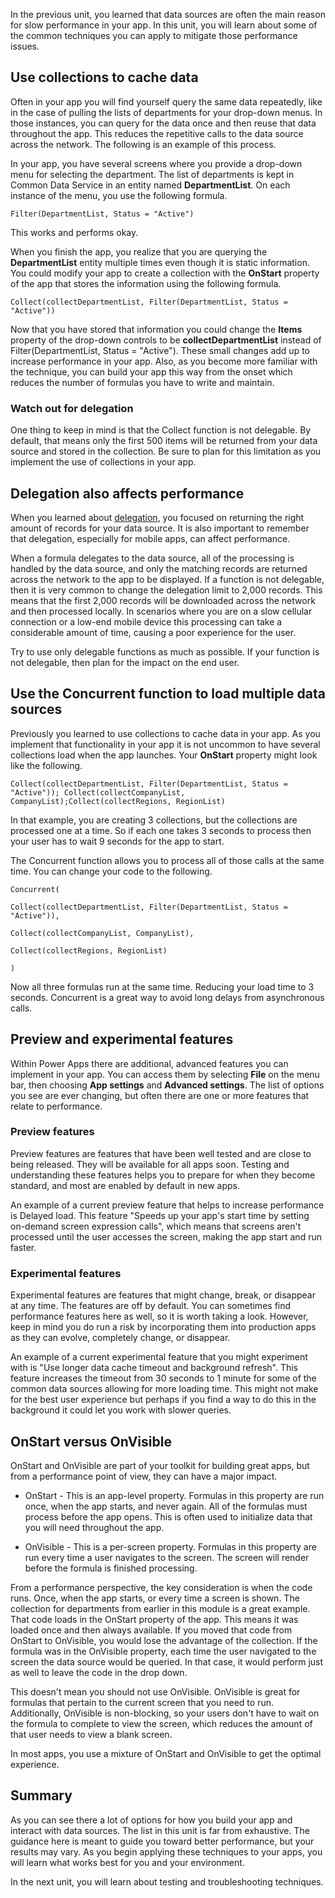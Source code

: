 In the previous unit, you learned that data sources are often the main reason for slow performance in your app. In this unit, you will learn about some of the common techniques you can apply to mitigate those performance issues.

Use collections to cache data
-----------------------------

Often in your app you will find yourself query the same data repeatedly,
like in the case of pulling the lists of departments for your drop-down menus.
In those instances, you can query for the data once and then reuse that
data throughout the app. This reduces the repetitive calls to the data
source across the network. The following is an example of this process.

In your app, you have several screens where you provide a drop-down menu for
selecting the department. The list of departments is kept in Common Data Service in an entity named **DepartmentList**. On each instance of the
menu, you use the following formula.
```
Filter(DepartmentList, Status = "Active")
```

This works and performs okay.

When you finish the app, you realize that you are querying the
**DepartmentList** entity multiple times even though it is static
information. You could modify your app to create a collection with the
**OnStart** property of the app that stores the information using the
following formula.

```
Collect(collectDepartmentList, Filter(DepartmentList, Status = "Active"))
```

Now that you have stored that information you could change the **Items** property of the drop-down controls to be **collectDepartmentList** instead of Filter(DepartmentList, Status = "Active"). These small changes add up to increase performance in your app. Also, as you become more familiar with the technique, you can build your app this way from the onset which reduces the number of formulas you have to write and maintain.

### Watch out for delegation

One thing to keep in mind is that the Collect function is not delegable.
By default, that means only the first 500 items will be returned from
your data source and stored in the collection. Be sure to plan for this
limitation as you implement the use of collections in your app.

Delegation also affects performance
-----------------------------------

When you learned about [delegation](https://docs.microsoft.com/learn/modules/work-with-data-source-limits-powerapps-canvas-app/), 
you focused on returning the right amount of records for your
data source. It is also important to remember that delegation,
especially for mobile apps, can affect performance.

When a formula delegates to the data source, all of the processing is
handled by the data source, and only the matching records are returned
across the network to the app to be displayed. If a function is not
delegable, then it is very common to change the delegation limit to
2,000 records. This means that the first 2,000 records will be
downloaded across the network and then processed locally. In scenarios
where you are on a slow cellular connection or a low-end mobile device
this processing can take a considerable amount of time, causing a poor
experience for the user.

Try to use only delegable functions as much as possible. If your
function is not delegable, then plan for the impact on the end user.

Use the Concurrent function to load multiple data sources 
-----------------------------------------------------------------

Previously you learned to use collections to cache data in your app. As
you implement that functionality in your app it is not uncommon to have
several collections load when the app launches. Your **OnStart** property
might look like the following.

```
Collect(collectDepartmentList, Filter(DepartmentList, Status =
"Active")); Collect(collectCompanyList,
CompanyList);Collect(collectRegions, RegionList)
```

In that example, you are creating 3 collections, but the collections are
processed one at a time. So if each one takes 3 seconds to process then
your user has to wait 9 seconds for the app to start.

The Concurrent function allows you to process all of those calls at the
same time. You can change your code to the following.

```
Concurrent(

Collect(collectDepartmentList, Filter(DepartmentList, Status = "Active")),

Collect(collectCompanyList, CompanyList),

Collect(collectRegions, RegionList)

)
```

Now all three formulas run at the same time. Reducing your load time to
3 seconds. Concurrent is a great way to avoid long delays from
asynchronous calls.

Preview and experimental features
---------------------------------

Within Power Apps there are additional, advanced features you can
implement in your app. You can access them by selecting **File** on the menu
bar, then choosing **App settings** and **Advanced settings**. The list of
options you see are ever changing, but often there are one or more
features that relate to performance.

### Preview features

Preview features are features that have been well tested and are close to being
released. They will be available for all apps soon. Testing and
understanding these features helps you to prepare for when they become
standard, and most are enabled by default in new apps.

An example of a current preview feature that helps to increase
performance is Delayed load. This feature "Speeds up your app's start
time by setting on-demand screen expression calls", which means that
screens aren't processed until the user accesses the screen, making the
app start and run faster.

### Experimental features

Experimental features are features that might change, break, or disappear at any time.
The features are off by default. You can sometimes find performance
features here as well, so it is worth taking a look. However, keep in mind
you do run a risk by incorporating them into production apps as they can
evolve, completely change, or disappear.

An example of a current experimental feature that you might experiment with
is "Use longer data cache timeout and background refresh". This
feature increases the timeout from 30 seconds to 1 minute for some of
the common data sources allowing for more loading time. This might not
make for the best user experience but perhaps if you find a way to do
this in the background it could let you work with slower queries.

OnStart versus OnVisible
---------------------

OnStart and OnVisible are part of your toolkit for building great apps,
but from a performance point of view, they can have a major impact. 

-   OnStart - This is an app-level property. Formulas in this property
    are run once, when the app starts, and never again. All of the
    formulas must process before the app opens. This is often used to
    initialize data that you will need throughout the app.

-   OnVisible - This is a per-screen property. Formulas in this
    property are run every time a user navigates to the screen. The
    screen will render before the formula is finished processing.

From a performance perspective, the key consideration is when the code runs. Once, when the app starts, or every time a screen is shown. The collection for departments from earlier in this module is a great example. That code loads in the OnStart property of the app. This means it was loaded once and then always available. If you moved that code from OnStart to OnVisible, you would lose the advantage of the collection. If the formula was in the OnVisible property, each time the user navigated to the screen the data source would be queried. In that case, it would perform just as well to leave the code in the drop down.

This doesn't mean you should not use OnVisible. OnVisible is great for
formulas that pertain to the current screen that you need to run.
Additionally, OnVisible is non-blocking, so your users don't have to
wait on the formula to complete to view the screen, which reduces the amount
of that user needs to view a blank screen.

In most apps, you use a mixture of OnStart and OnVisible to get the
optimal experience. 

Summary
-------

As you can see there a lot of options for how you build your app and
interact with data sources. The list in this unit is far from exhaustive. The guidance here is meant to guide you toward
better performance, but your results may vary. As you begin applying
these techniques to your apps, you will learn what works best for you
and your environment.

In the next unit, you will learn about testing and troubleshooting
techniques.
